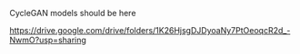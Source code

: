 CycleGAN models should be here


https://drive.google.com/drive/folders/1K26HjsgDJDyoaNy7PtOeoqcR2d_-NwmO?usp=sharing

